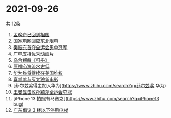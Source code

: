 # 2021-09-26
  共 12条

  <!-- BEGIN -->
  <!-- 最后更新时间:Sun Sep 26 2021 14:09:12 GMT+0000 (Coordinated Universal Time) -->
  1. [孟晚舟已回到祖国](https://www.zhihu.com/search?q=孟晚舟)
1. [国家电网回应东北限电](https://www.zhihu.com/search?q=东北限电)
1. [樊振东首夺全运会男单冠军](https://www.zhihu.com/search?q=樊振东)
1. [广电支持优秀动画片](https://www.zhihu.com/search?q=动画片)
1. [乌合麒麟《归舟》](https://www.zhihu.com/search?q=乌合麒麟)
1. [原神心海流水史低](https://www.zhihu.com/search?q=原神)
1. [华为称将继续在美国维权](https://www.zhihu.com/search?q=华为声明)
1. [喜羊羊与灰太狼新电影](https://www.zhihu.com/search?q=喜羊羊与灰太狼)
1. [菲尔兹奖得主加入华为](https://www.zhihu.com/search?q=菲尔兹奖 华为)
1. [王曼昱击败孙颖莎全运会夺冠](https://www.zhihu.com/search?q=孙颖莎)
1. [iPhone 13 拍照有马赛克](https://www.zhihu.com/search?q=iPhone13 bug)
1. [广东倡议 3 楼以下停用电梯](https://www.zhihu.com/search?q=电梯停用)
  <!-- END -->
  